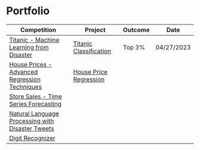 # Portfolio

 Competition | Project | Outcome | Date
--- | --- | --- | ---
[Titanic - Machine Learning from Disaster](https://www.kaggle.com/competitions/titanic)  | [Titanic Classification](https://www.kaggle.com/code/levimjoseph/titanic-classifier) | Top 3% | 04/27/2023
[House Prices - Advanced Regression Techniques](https://www.kaggle.com/competitions/house-prices-advanced-regression-techniques) | [House Price Regression](https://github.com/levimjoseph/kaggle-public/blob/main/house-prices-regression.ipynb) | | |
[Store Sales - Time Series Forecasting](https://www.kaggle.com/competitions/store-sales-time-series-forecasting) | | |
[Natural Language Processing with Disaster Tweets](https://www.kaggle.com/competitions/nlp-getting-started) | | |
[Digit Recognizer](https://www.kaggle.com/competitions/digit-recognizer) | | |
